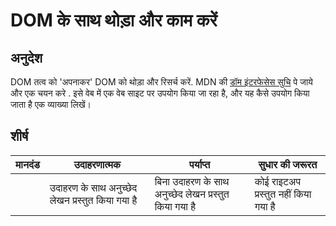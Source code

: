# DOM के साथ थोड़ा और काम करें

## अनुदेश

DOM तत्व को 'अपनाकर' DOM को थोड़ा और रिसर्च करें. MDN की [डॉम इंटरफेसेस सुचि](https://developer.mozilla.org/docs/Web/API/Document_Object_Model) पे जाये और एक चयन करे . इसे वेब में एक वेब साइट पर उपयोग किया जा रहा है, और यह कैसे उपयोग किया जाता है एक व्याख्या लिखें।

## शीर्ष

| मानदंड | उदाहरणात्मक                                      | पर्याप्त                                              | सुधार की जरूरत                       |
| ------ | ------------------------------------------------ | ----------------------------------------------------- | ------------------------------------ |
|        | उदाहरण के साथ अनुच्छेद लेखन प्रस्तुत किया गया है | बिना उदाहरण के साथ अनुच्छेद लेखन प्रस्तुत किया गया है | कोई राइटअप प्रस्तुत नहीं किया गया है |
